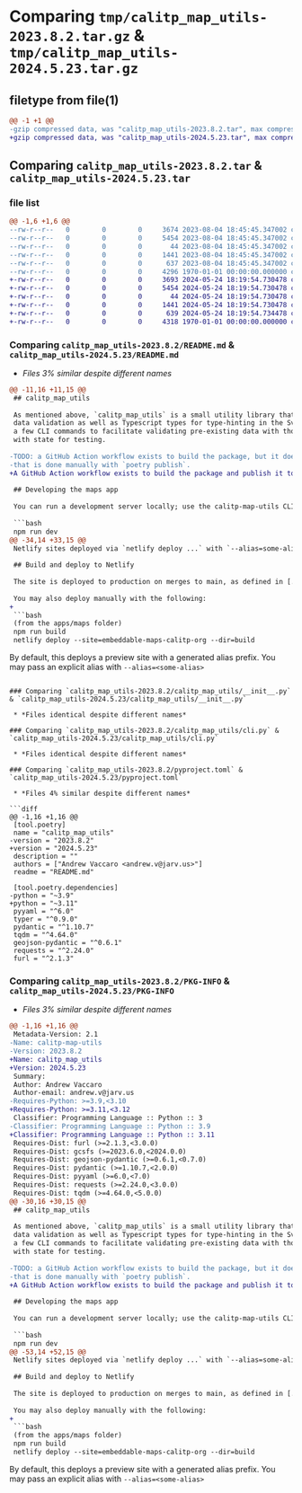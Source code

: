 # Comparing `tmp/calitp_map_utils-2023.8.2.tar.gz` & `tmp/calitp_map_utils-2024.5.23.tar.gz`

## filetype from file(1)

```diff
@@ -1 +1 @@
-gzip compressed data, was "calitp_map_utils-2023.8.2.tar", max compression
+gzip compressed data, was "calitp_map_utils-2024.5.23.tar", max compression
```

## Comparing `calitp_map_utils-2023.8.2.tar` & `calitp_map_utils-2024.5.23.tar`

### file list

```diff
@@ -1,6 +1,6 @@
--rw-r--r--   0        0        0     3674 2023-08-04 18:45:45.347002 calitp_map_utils-2023.8.2/README.md
--rw-r--r--   0        0        0     5454 2023-08-04 18:45:45.347002 calitp_map_utils-2023.8.2/calitp_map_utils/__init__.py
--rw-r--r--   0        0        0       44 2023-08-04 18:45:45.347002 calitp_map_utils-2023.8.2/calitp_map_utils/__main__.py
--rw-r--r--   0        0        0     1441 2023-08-04 18:45:45.347002 calitp_map_utils-2023.8.2/calitp_map_utils/cli.py
--rw-r--r--   0        0        0      637 2023-08-04 18:45:45.347002 calitp_map_utils-2023.8.2/pyproject.toml
--rw-r--r--   0        0        0     4296 1970-01-01 00:00:00.000000 calitp_map_utils-2023.8.2/PKG-INFO
+-rw-r--r--   0        0        0     3693 2024-05-24 18:19:54.730478 calitp_map_utils-2024.5.23/README.md
+-rw-r--r--   0        0        0     5454 2024-05-24 18:19:54.730478 calitp_map_utils-2024.5.23/calitp_map_utils/__init__.py
+-rw-r--r--   0        0        0       44 2024-05-24 18:19:54.730478 calitp_map_utils-2024.5.23/calitp_map_utils/__main__.py
+-rw-r--r--   0        0        0     1441 2024-05-24 18:19:54.730478 calitp_map_utils-2024.5.23/calitp_map_utils/cli.py
+-rw-r--r--   0        0        0      639 2024-05-24 18:19:54.734478 calitp_map_utils-2024.5.23/pyproject.toml
+-rw-r--r--   0        0        0     4318 1970-01-01 00:00:00.000000 calitp_map_utils-2024.5.23/PKG-INFO
```

### Comparing `calitp_map_utils-2023.8.2/README.md` & `calitp_map_utils-2024.5.23/README.md`

 * *Files 3% similar despite different names*

```diff
@@ -11,16 +11,15 @@
 ## calitp_map_utils
 
 As mentioned above, `calitp_map_utils` is a small utility library that defines Pydantic types that can be used for
 data validation as well as Typescript types for type-hinting in the Svelte app. Also, the library contains
 a few CLI commands to facilitate validating pre-existing data with those types and/or generate a quick URL
 with state for testing.
 
-TODO: a GitHub Action workflow exists to build the package, but it does not currently publish to pypi; right now
-that is done manually with `poetry publish`.
+A GitHub Action workflow exists to build the package and publish it to PyPi. Be sure to bump the version date in `pyproject.toml` in any pull request that updates the library.
 
 ## Developing the maps app
 
 You can run a development server locally; use the calitp-map-utils CLI to generate a valid state URL for testing.
 
 ```bash
 npm run dev
@@ -34,14 +33,15 @@
 Netlify sites deployed via `netlify deploy ...` with `--alias=some-alias` and/or without the `--prod` flag (see below).
 
 ## Build and deploy to Netlify
 
 The site is deployed to production on merges to main, as defined in [../../.github/workflows/deploy-apps-maps.yml](../../.github/workflows/deploy-apps-maps.yml).
 
 You may also deploy manually with the following:
+
 ```bash
 (from the apps/maps folder)
 npm run build
 netlify deploy --site=embeddable-maps-calitp-org --dir=build
 ```
 
 By default, this deploys a preview site with a generated alias prefix. You may pass an explicit alias with `--alias=<some-alias>`
```

### Comparing `calitp_map_utils-2023.8.2/calitp_map_utils/__init__.py` & `calitp_map_utils-2024.5.23/calitp_map_utils/__init__.py`

 * *Files identical despite different names*

### Comparing `calitp_map_utils-2023.8.2/calitp_map_utils/cli.py` & `calitp_map_utils-2024.5.23/calitp_map_utils/cli.py`

 * *Files identical despite different names*

### Comparing `calitp_map_utils-2023.8.2/pyproject.toml` & `calitp_map_utils-2024.5.23/pyproject.toml`

 * *Files 4% similar despite different names*

```diff
@@ -1,16 +1,16 @@
 [tool.poetry]
 name = "calitp_map_utils"
-version = "2023.8.2"
+version = "2024.5.23"
 description = ""
 authors = ["Andrew Vaccaro <andrew.v@jarv.us>"]
 readme = "README.md"
 
 [tool.poetry.dependencies]
-python = "~3.9"
+python = "~3.11"
 pyyaml = "^6.0"
 typer = "^0.9.0"
 pydantic = "^1.10.7"
 tqdm = "^4.64.0"
 geojson-pydantic = "^0.6.1"
 requests = "^2.24.0"
 furl = "^2.1.3"
```

### Comparing `calitp_map_utils-2023.8.2/PKG-INFO` & `calitp_map_utils-2024.5.23/PKG-INFO`

 * *Files 3% similar despite different names*

```diff
@@ -1,16 +1,16 @@
 Metadata-Version: 2.1
-Name: calitp-map-utils
-Version: 2023.8.2
+Name: calitp_map_utils
+Version: 2024.5.23
 Summary: 
 Author: Andrew Vaccaro
 Author-email: andrew.v@jarv.us
-Requires-Python: >=3.9,<3.10
+Requires-Python: >=3.11,<3.12
 Classifier: Programming Language :: Python :: 3
-Classifier: Programming Language :: Python :: 3.9
+Classifier: Programming Language :: Python :: 3.11
 Requires-Dist: furl (>=2.1.3,<3.0.0)
 Requires-Dist: gcsfs (>=2023.6.0,<2024.0.0)
 Requires-Dist: geojson-pydantic (>=0.6.1,<0.7.0)
 Requires-Dist: pydantic (>=1.10.7,<2.0.0)
 Requires-Dist: pyyaml (>=6.0,<7.0)
 Requires-Dist: requests (>=2.24.0,<3.0.0)
 Requires-Dist: tqdm (>=4.64.0,<5.0.0)
@@ -30,16 +30,15 @@
 ## calitp_map_utils
 
 As mentioned above, `calitp_map_utils` is a small utility library that defines Pydantic types that can be used for
 data validation as well as Typescript types for type-hinting in the Svelte app. Also, the library contains
 a few CLI commands to facilitate validating pre-existing data with those types and/or generate a quick URL
 with state for testing.
 
-TODO: a GitHub Action workflow exists to build the package, but it does not currently publish to pypi; right now
-that is done manually with `poetry publish`.
+A GitHub Action workflow exists to build the package and publish it to PyPi. Be sure to bump the version date in `pyproject.toml` in any pull request that updates the library.
 
 ## Developing the maps app
 
 You can run a development server locally; use the calitp-map-utils CLI to generate a valid state URL for testing.
 
 ```bash
 npm run dev
@@ -53,14 +52,15 @@
 Netlify sites deployed via `netlify deploy ...` with `--alias=some-alias` and/or without the `--prod` flag (see below).
 
 ## Build and deploy to Netlify
 
 The site is deployed to production on merges to main, as defined in [../../.github/workflows/deploy-apps-maps.yml](../../.github/workflows/deploy-apps-maps.yml).
 
 You may also deploy manually with the following:
+
 ```bash
 (from the apps/maps folder)
 npm run build
 netlify deploy --site=embeddable-maps-calitp-org --dir=build
 ```
 
 By default, this deploys a preview site with a generated alias prefix. You may pass an explicit alias with `--alias=<some-alias>`
```

